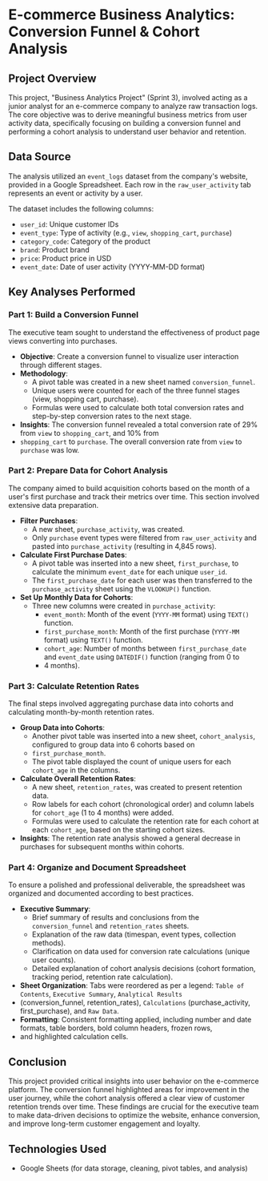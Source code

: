 # E-commerce Business Analytics: Conversion Funnel & Cohort Analysis

## Project Overview

This project, "Business Analytics Project" (Sprint 3), involved acting as a junior analyst for an e-commerce company to analyze 
raw transaction logs. The core objective was to derive meaningful business metrics from user activity data, specifically focusing 
on building a conversion funnel and performing a cohort analysis to understand user behavior and retention.

## Data Source

The analysis utilized an `event_logs` dataset from the company's website, provided in a Google Spreadsheet. Each row in the 
`raw_user_activity` tab represents an event or activity by a user.

The dataset includes the following columns:

* `user_id`: Unique customer IDs
* `event_type`: Type of activity (e.g., `view`, `shopping_cart`, `purchase`)
* `category_code`: Category of the product
* `brand`: Product brand
* `price`: Product price in USD
* `event_date`: Date of user activity (YYYY-MM-DD format)

## Key Analyses Performed

### Part 1: Build a Conversion Funnel

The executive team sought to understand the effectiveness of product page views converting into purchases.

* **Objective**: Create a conversion funnel to visualize user interaction through different stages.
* **Methodology**:
    * A pivot table was created in a new sheet named `conversion_funnel`.
    * Unique users were counted for each of the three funnel stages (view, shopping cart, purchase).
    * Formulas were used to calculate both total conversion rates and step-by-step conversion rates to the next stage.
* **Insights**: The conversion funnel revealed a total conversion rate of 29% from `view` to `shopping_cart`, and 10% from
* `shopping_cart` to `purchase`. The overall conversion rate from `view` to `purchase` was low.

### Part 2: Prepare Data for Cohort Analysis

The company aimed to build acquisition cohorts based on the month of a user's first purchase and track their metrics over time.
This section involved extensive data preparation.

* **Filter Purchases**:
    * A new sheet, `purchase_activity`, was created.
    * Only `purchase` event types were filtered from `raw_user_activity` and pasted into `purchase_activity` (resulting in 4,845 rows).
* **Calculate First Purchase Dates**:
    * A pivot table was inserted into a new sheet, `first_purchase`, to calculate the minimum `event_date` for each unique `user_id`.
    * The `first_purchase_date` for each user was then transferred to the `purchase_activity` sheet using the `VLOOKUP()` function.
* **Set Up Monthly Data for Cohorts**:
    * Three new columns were created in `purchase_activity`:
        * `event_month`: Month of the event (`YYYY-MM` format) using `TEXT()` function.
        * `first_purchase_month`: Month of the first purchase (`YYYY-MM` format) using `TEXT()` function.
        * `cohort_age`: Number of months between `first_purchase_date` and `event_date` using `DATEDIF()` function (ranging from 0 to
        * 4 months).

### Part 3: Calculate Retention Rates

The final steps involved aggregating purchase data into cohorts and calculating month-by-month retention rates.

* **Group Data into Cohorts**:
    * Another pivot table was inserted into a new sheet, `cohort_analysis`, configured to group data into 6 cohorts based on
    * `first_purchase_month`.
    * The pivot table displayed the count of unique users for each `cohort_age` in the columns.
* **Calculate Overall Retention Rates**:
    * A new sheet, `retention_rates`, was created to present retention data.
    * Row labels for each cohort (chronological order) and column labels for `cohort_age` (1 to 4 months) were added.
    * Formulas were used to calculate the retention rate for each cohort at each `cohort_age`, based on the starting cohort sizes.
* **Insights**: The retention rate analysis showed a general decrease in purchases for subsequent months within cohorts.

### Part 4: Organize and Document Spreadsheet

To ensure a polished and professional deliverable, the spreadsheet was organized and documented according to best practices.

* **Executive Summary**:
    * Brief summary of results and conclusions from the `conversion_funnel` and `retention_rates` sheets.
    * Explanation of the raw data (timespan, event types, collection methods).
    * Clarification on data used for conversion rate calculations (unique user counts).
    * Detailed explanation of cohort analysis decisions (cohort formation, tracking period, retention rate calculation).
* **Sheet Organization**: Tabs were reordered as per a legend: `Table of Contents`, `Executive Summary`, `Analytical Results`
*  (conversion_funnel, retention_rates), `Calculations` (purchase_activity, first_purchase), and `Raw Data`.
* **Formatting**: Consistent formatting applied, including number and date formats, table borders, bold column headers, frozen rows,
*  and highlighted calculation cells.

## Conclusion

This project provided critical insights into user behavior on the e-commerce platform. The conversion funnel highlighted areas for
improvement in the user journey, while the cohort analysis offered a clear view of customer retention trends over time. These findings
are crucial for the executive team to make data-driven decisions to optimize the website, enhance conversion, and improve long-term 
customer engagement and loyalty.

## Technologies Used

* Google Sheets (for data storage, cleaning, pivot tables, and analysis)
